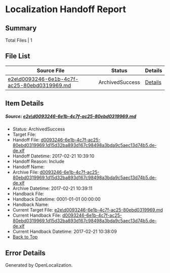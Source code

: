 # <a name='report-top'></a> Localization Handoff Report

## Summary
 Total Files | 1

## File List
 Source File | Status | Details 
 ----------- | ------ | ------- 
 [e2e\d0093246-6e1b-4c7f-ac25-80ebd0319969.md](https://github.com/OpenLocalizationTestOrg/ol-test4/blob/813e96c7ee044c66f841dd0dd4f7bb55d5234e5e/e2e/d0093246-6e1b-4c7f-ac25-80ebd0319969.md) | ArchivedSuccess | [Details](#3a3f3b6cfbe1d0f69381f8ef75cf53435c984cd51)

## Item Details
##### <a name='3a3f3b6cfbe1d0f69381f8ef75cf53435c984cd51'></a> Source: [e2e\d0093246-6e1b-4c7f-ac25-80ebd0319969.md](https://github.com/OpenLocalizationTestOrg/ol-test4/blob/813e96c7ee044c66f841dd0dd4f7bb55d5234e5e/e2e/d0093246-6e1b-4c7f-ac25-80ebd0319969.md)
* Status: ArchivedSuccess
* Target File: 
* Handoff File: [d0093246-6e1b-4c7f-ac25-80ebd0319969.1d15d32ba893d167c98498a3bda9c5aec13d74b5.de-de.xlf](https://github.com/OpenLocalizationTestOrg/ol-test4-handoff/blob/68fe454144bc0869605fb06a864715fecae93d6b/ol-handoff/OpenLocalizationTestOrg/ol-test4-dede/xinjiang/ht/d0093246-6e1b-4c7f-ac25-80ebd0319969.1d15d32ba893d167c98498a3bda9c5aec13d74b5.de-de.xlf)
* Handoff Datetime: 2017-02-21 10:39:10
* Handoff Reason: Include
* Handoff Name: 
* Archive File: [d0093246-6e1b-4c7f-ac25-80ebd0319969.1d15d32ba893d167c98498a3bda9c5aec13d74b5.de-de.xlf](https://github.com/OpenLocalizationTestOrg/ol-test4-handoff/blob/aacae1653016cf1c4e07d1bf6a969ea449d64ebf/ol-archive/OpenLocalizationTestOrg/ol-test4-dede/xinjiang/ht/d0093246-6e1b-4c7f-ac25-80ebd0319969.1d15d32ba893d167c98498a3bda9c5aec13d74b5.de-de.xlf)
* Archive Datetime: 2017-02-21 10:39:11
* Handback File: 
* Handback Datetime: 0001-01-01 00:00:00
* Handback Name: 
* Current Target File: [e2e\d0093246-6e1b-4c7f-ac25-80ebd0319969.md](https://github.com/OpenLocalizationTestOrg/ol-test4-dede/blob/70685aaecfdddd8ab86199e1e53069c2d03f8d66/e2e/d0093246-6e1b-4c7f-ac25-80ebd0319969.md)
* Current Handback File: [d0093246-6e1b-4c7f-ac25-80ebd0319969.1d15d32ba893d167c98498a3bda9c5aec13d74b5.de-de.xlf](https://github.com/OpenLocalizationTestOrg/ol-test4-handback/blob/5b5d028e1b1b8b9488ac6589b063f4c1ee63cf68/ol-handback/OpenLocalizationTestOrg/ol-test4-dede/xinjiang/ht/d0093246-6e1b-4c7f-ac25-80ebd0319969.1d15d32ba893d167c98498a3bda9c5aec13d74b5.de-de.xlf)
* Current Handback Datetime: 2017-02-21 10:38:09
* [Back to Top](#report-top)


## Error Details

Generated by OpenLocalization.
